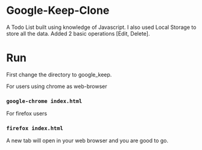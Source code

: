 # Google-Keep-Clone

A Todo List built using knowledge of Javascript.
I also used Local Storage to store all the data. Added 2 basic operations [Edit, Delete]. 

# Run 

First change the directory to google_keep.

For users using chrome as web-browser 
### `google-chrome index.html`

For firefox users
### `firefox index.html`

A new tab will open in your web browser and you are good to go.

